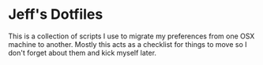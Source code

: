 # Jeff's Dotfiles

This is a collection of scripts I use to migrate my preferences from one OSX machine to another. Mostly this acts as a checklist for things to move so I don't forget about them and kick myself later.

